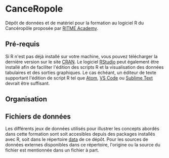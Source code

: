 # CanceRopole

Dépôt de données et de matériel pour la formation au logiciel R du Cancéropôle proposée par [RITME Academy](http://www.ritme.com).

## Pré-requis

Si R n'est pas déjà installé sur votre machine, vous pouvez télécharger la dernière version sur le site [CRAN](http://cran.r-project.org). Le logiciel [RStudio](http://www.rstudio.com) peut également être installé afin de faciliter l'édition des scripts R et la visualisation des données tabulaires et des sorties graphiques. Le cas échéant, un éditeur de texte supportant l'édition de script R tel que [Atom](https://atom.io), [VS Code](https://code.visualstudio.com) ou [Sublime Text](https://www.sublimetext.com) devrait être suffisant.

## Organisation


## Fichiers de données

Les différents jeux de données utilisés pour illustrer les concepts abordés dans cette formation sont soit accesibles depuis des packages installés avec R, soit dans le répertoire [data](https://bitbucket.org/chlalanne/rstats-canceropole/src/master/data/) de ce dépôt. Pour les sources de données externes disponibles dans ce répertoire, l'origine ou la source du fichier est mentionnée dans un fichier à part.
